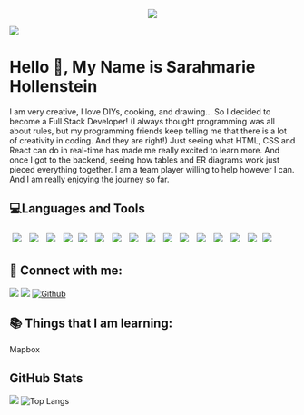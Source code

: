 <p align="center"><img src="https://thumbs.gfycat.com/BaggyUnfinishedFlycatcher-size_restricted.gif"/></p>





![](https://img.shields.io/github/followers/sarahmarie1976?style=social) 

# Hello 👋, My Name is Sarahmarie Hollenstein

 I am very creative, I love DIYs, cooking, and drawing... So I decided to become a Full Stack Developer! (I always thought programming was all about rules, but my programming friends keep telling me that there is a lot of creativity in coding. And they are right!) Just seeing what HTML, CSS and React can do in real-time has made me really excited to learn more. And once I got to the backend, seeing how tables and ER diagrams work just pieced everything together. I am a team player willing to help however I can. And I am really enjoying the journey so far.

## 💻Languages and Tools    


<img src="https://img.shields.io/badge/-Express.js-silver?style=for-the-badge&logo=express.js%2B%2B&logoColor=silver" style="margin:5px" /> <img src="https://img.shields.io/badge/-Node.js-silver?style=for-the-badge&logo=express.node.js&logoColor=silver" style="margin:5px" />  <img src="https://img.shields.io/badge/-Postman-silver?style=for-the-badge&logo=postman&logoColor=silver" style="margin:5px" /> <img src="https://img.shields.io/badge/-JWT-silver?style=for-the-badge&logo=jwt&logoColor=silver" style="margin:5px" /><img src="https://img.shields.io/badge/-Knex.js-silver?style=for-the-badge&logo=KNEX.JS&logoColor=silver" style="margin:5px" /> <img src="https://img.shields.io/badge/-REACT-silver?style=for-the-badge&logo=REACT&logoColor=silver" style="margin:5px" /> 
<img src="https://img.shields.io/badge/-ReactStrap-silver?style=for-the-badge&logo=reactstrap&logoColor=silver" style="margin:5px" /> <img src="https://img.shields.io/badge/-ANT DESIGN-silver?style=for-the-badge&logo=REACT&logoColor=silver" style="margin:5px" /> <img src="https://img.shields.io/badge/-whimsical-silver?style=for-the-badge&logo=whimsical&logoColor=silver" style="margin:5px" /> <img src="https://img.shields.io/badge/-javascript-silver?style=for-the-badge&logo=javascript&logoColor=silver" style="margin:5px" /> <img src="https://img.shields.io/badge/-HTML-silver?style=for-the-badge&logo=HTML&logoColor=silver" style="margin:5px" /> <img src="https://img.shields.io/badge/-LESS-silver?style=for-the-badge&logo=less&logoColor=silver" style="margin:5px" /> <img src="https://img.shields.io/badge/-sqlite-silver?style=for-the-badge&logo=sqlite&logoColor=silver" style="margin:5px" /> <img src="https://img.shields.io/badge/-postgresql-silver?style=for-the-badge&logo=postgresql&logoColor=silver" style="margin:5px" /> <img src="https://img.shields.io/badge/-npm-silver?style=for-the-badge&logo=npm&logoColor=silver" style="margin:5px" /><img src="https://img.shields.io/badge/-redux-silver?style=for-the-badge&logo=redux&logoColor=silver" style="margin:5px" />




## 🤝 Connect with me: 
 
[![](https://img.shields.io/static/v1?label&message=Linkedin&color=blue&logo=linkedin)](https://www.linkedin.com/in/sarahmarie-hollenstein-258374115/)
[![](https://img.shields.io/static/v1?label&message=Email&color=gray&logo=gmail)](mailto:sholle7@gmail.com)
[![Github](https://img.shields.io/badge/-Github-000?style=flat&logo=Github&logoColor=white)](https://github.com/sarahmarie1976)
 
## 📚 Things that I am learning: 
 Mapbox
 
 ## GitHub Stats
![](https://github-readme-stats.jha-vineet69.vercel.app/api?username=sarahmarie1976&hide=stars&show_icons=true&hide_border=true&theme=midnight-purple) ![Top Langs](https://github-readme-stats.vercel.app/api/top-langs/?username=sarahmarie1976&hide=smalltalk&theme=midnight-purple&layout=compact&hide_border=true)

